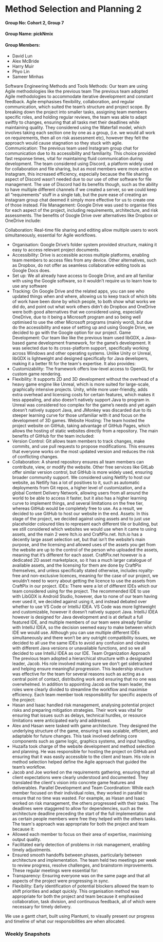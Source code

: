 # Method Selection and Planning 2

#### Group No: Cohort 2, Group 7

#### Group Name: pickNmix

#### Group Members:
- David Lun
- Alex McBride
- Harry Muir
- Phyo Lin
- Sameer Minhas

Software Engineering Methods and Tools
Methods: Our team are using Agile methodologies like the previous team  The previous team adopted Agile methodologies to accommodate iterative development and constant feedback. Agile emphasises flexibility, collaboration, and regular communication, which suited the team’s structure and project scope. By breaking down the project into smaller tasks, assigning team members specific roles, and holding regular reviews, the team was able to adapt swiftly to changes, ensuring that all tasks met their deadlines while maintaining quality. They considered using the Waterfall model, which involves taking each section one by one as a group, (i.e. we would all work on requirements, then all on risk assessment etc), however they felt the approach would cause stagnation so they stuck with agile.  
Communication: The previous team used Instagram group chat for communication due to its
accessibility and familiarity. This choice provided fast response times, vital for maintaining
fluid communication during development. The team considered using Discord, a platform
widely used for collaboration and file sharing, but as most members were more active on
Instagram, this increased efficiency, especially because the file sharing aspect of Discord
wasn’t needed due to our use of other software for file management. The use of Discord had
its benefits though, such as the ability to have multiple different channels if we created a
server, so we could keep all “requirements” stuff in a single tab, but the pure ease of creating an Instagram group chat deemed it simply more effective for us to create one of those instead.
File Management: Google Drive was used to organise files for each aspect of the project,
including requirements, architecture, and risk assessments. The benefits of Google Drive
over alternatives like Dropbox or OneDrive include:

Collaboration: Real-time file sharing and editing allow multiple users to work simultaneously, essential for Agile workflows.
- Organisation: Google Drive’s folder system provided structure, making it easy to access relevant project documents.
- Accessibility: Drive is accessible across multiple platforms, enabling team members to access files from any device. Other alternatives, such as Dropbox, do not offer as seamless collaborative editing tools as Google Docs does.
- Set up: We all already have access to Google Drive, and are all familiar with using the Google software, so it wouldn’t require us to learn how to use any software
- Tracking: On Google Drive and the related apps, you can see who updated things when and where, allowing us to keep track of which bits of work have been done by which people, to both show what works we did do, and point out what work others didn’t do
Dropbox and OneDrive were both good alternatives that we considered using, especially
OneDrive, due to it being a Microsoft program and so being well optimised to use the other
Microsoft programs (mainly word), but due do the accessibility and ease of setting up and
using Google Drive, we decided to go with the Google option for our project.
Game Development: Our team like like the previous team used libGDX, a Java-based game development framework, for the game’s development. It was selected due to its cross-platform support, specifically working across Windows and other operating systems. Unlike Unity or Unreal, libGDX is lightweight and designed specifically for Java developers, making it a better fit for the team's expertise. It also provides:
- Customizability: The framework offers low-level access to OpenGL for custom game rendering.
- Flexibility: It supports 2D and 3D development without the overhead of a heavy game engine like Unreal, which is more suited for large-scale, graphically intensive projects.
Unity, while more user-friendly, adds extra overhead and licensing costs for certain features,
which makes it less appealing, and also doesn’t natively support Java to program in. Unreal
was considered too complex for the game’s needs and yet again doesn’t natively support
Java, and JMonkey was discarded due to its steeper learning curve for those unfamiliar with
it and focus on the development of 3D games.
Website Hosting: The team hosted the project website on GitHub, taking advantage of
GitHub Pages, which allows the hosting of static websites directly from a repository. The
main benefits of GitHub for the team included:
- Version Control: Git allows team members to track changes, make commits, and use pull requests to propose modifications. This ensures that everyone works on the most updated version and reduces the risk of conflicting changes.
- Collaboration: A shared repository ensures all team members can contribute, view, or modify the website. Other free services like GitLab offer similar version control, but GitHub is more widely used, ensuring broader community support.
We considered using Netlify to host our website, as Netlify has a lot of positives to it, such as automatic deployments from Git repos, a higher level of customization, and a global Content Delivery Network, allowing users from all around the world to be able to access it faster, but it also has a higher learning curve to implement things, and several limitations on the free tier, whereas GitHub would be completely free to use. As a result, we decided to use GitHub to host our website in the end.
Assets: In this stage of the project, we decided against using assets and to just use
placeholder coloured tiles to represent each different tile or building, but we still considered
which websites we would use when it came to using assets, and the main 2 were Itch.io and
CraftPix.net. Itch.io has a decently large asset selection set, but that isn’t the website’s main
purpose, and the licensing and allowed uses of the assets you get from the website are up to the control of the person who uploaded the assets, meaning that it’s different for each asset. CraftPix.net however is a dedicated 2D asset marketplace, so it has a much larger catalogue of available assets, and the licensing for them are done by CraftPix themselves, and unless specifically stated otherwise, includes royalty-free and non-exclusive licences, meaning for the case of our project, we wouldn’t need to worry about getting the licence to use the assets from CraftPix in our project.
IDEs: There were a lot of different IDEs which our team considered using for the project.
The recommended IDE to use with LibGDX is Android Studio, however, due to none of our
team having ever used it, we decided against using it, and instead debated over whether to
use VS Code or IntelliJ IDEA. VS Code was more lightweight and customizable, however it
doesn’t natively support Java. IntelliJ IDEA however is designed for Java development and
is at default a full featured IDE, and multiple members of our team were already familiar with
IntelliJ IDEA, so the decision seemed easy to make between which IDE we would use.
Although you can use multiple different IDEs simultaneously and there won’t be any outright
compatibility issues, we decided to all use the same IDEs to avoid any confusion and
clashes with different Java versions or unavailable functions, and so we all decided to use
IntelliJ IDEA as our IDE.
Team Organization Approach
The previous team adopted a hierarchical structure with a designated leader, Jacob. His role involved making sure we don't get sidetracked and helping ensure meaningful progression. This leadership structure was effective for the team for several reasons such as acting as a central point of contact, distributing work and ensuring that no one was overwhelmed.
In addition to appointing Jacob as the team leader, the roles were clearly divided to
streamline the workflow and maximise efficiency. Each team member took responsibility for
specific aspects of the project:
- Hasan and Isaac handled risk management, analysing potential project risks and preparing mitigation strategies. Their work was vital for ensuring that issues such as delays, technical hurdles, or resource limitations were anticipated early and addressed. 
- Alex and Hasan were tasked with game architecture. They designed the underlying structure of the game, ensuring it was scalable, efficient, and adaptable for future changes. This task involved defining core components such as game logic, graphics systems, and input handling.
- Huzaifa took charge of the website development and method selection and planning. He was responsible for hosting the project on GitHub and ensuring that it was easily accessible to the client and team. His role in method selection helped define the Agile approach that guided the team’s workflow.
- Jacob and Joe worked on the requirements gathering, ensuring that all client expectations were clearly understood and documented. They translated the client's vision into concrete game features and deliverables.
Parallel Development and Team Coordination: While each member focused on their
individual roles, they worked in parallel to ensure that no time was wasted. For example, as
Hasan and Isaac worked on risk management, the others progressed with their tasks. The
deadlines were staggered to allow for dependencies, such as the architecture deadline
preceding the start of the full implementation and as certain people members were free they
helped with the others tasks.
The team's approach was appropriate for both the project and team because it:
- Allowed each member to focus on their area of expertise, maximising output quality.
- Facilitated early detection of problems in risk management, enabling timely adjustments.
- Ensured smooth handoffs between phases, particularly between architecture and implementation.
The team held two meetings per week to review progress, resolve challenges, and
brainstorm improvements. These regular meetings were essential for:
- Transparency: Ensuring everyone was on the same page and that all aspects of the project were progressing in sync.
- Flexibility: Early identification of potential blockers allowed the team to shift priorities and adapt quickly.
This organisation method was appropriate for both the project and team because it
emphasised collaboration, task division, and continuous feedback, all of which were
necessary for timely delivery.

We use a gantt chart, built using Plantuml, to visually present our progress and timeline of what our responsibilities are when allocated.

### Weekly Snapshots
